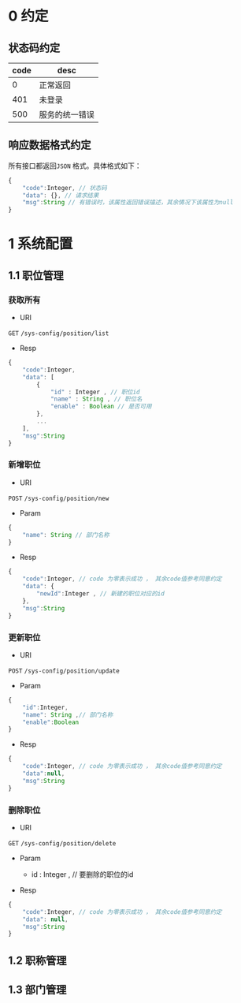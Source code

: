 

# 0 约定

## 状态码约定

| code | desc           |
| ---- | -------------- |
| 0    | 正常返回       |
| 401  | 未登录         |
| 500  | 服务的统一错误 |



## 响应数据格式约定

所有接口都返回`JSON` 格式。具体格式如下：

```javascript
{
	"code":Integer, // 状态码
	"data": {}, // 请求结果
	"msg":String // 有错误时，该属性返回错误描述，其余情况下该属性为null
}
```



# 1 系统配置

## 1.1 职位管理

### 获取所有

- URI

`GET`   `/sys-config/position/list`

- Resp

```javascript
{
	"code":Integer, 
	"data": [
		{
			"id" : Integer , // 职位id
			"name" : String , // 职位名
			"enable" : Boolean // 是否可用
		},
		...
	],
	"msg":String 
}
```

### 新增职位

- URI

`POST`   `/sys-config/position/new`

- Param

```javascript
{
    "name": String // 部门名称
}
```

- Resp

```javascript
{
	"code":Integer, // code 为零表示成功 ， 其余code值参考同意约定
    "data": {
        "newId":Integer , // 新建的职位对应的id
    },
	"msg":String 
}
```


### 更新职位

- URI

`POST`   `/sys-config/position/update`

- Param

```javascript
{
    "id":Integer,
    "name": String ,// 部门名称
    "enable":Boolean
}
```

- Resp

```javascript
{
	"code":Integer, // code 为零表示成功 ， 其余code值参考同意约定
    "data":null,
	"msg":String 
}
```

### 删除职位

- URI

`GET`   `/sys-config/position/delete`

- Param
  - id : Integer , // 要删除的职位的id

- Resp

```javascript
{
	"code":Integer, // code 为零表示成功 ， 其余code值参考同意约定
    "data": null,
	"msg":String 
}
```



## 1.2 职称管理

## 1.3 部门管理

